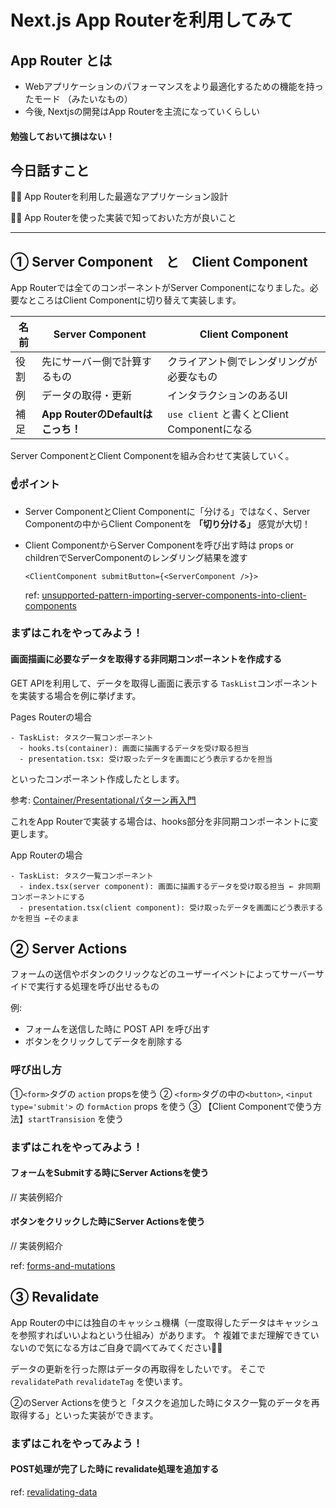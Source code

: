# Next.js App Routerを利用してみて

## App Router とは
- Webアプリケーションのパフォーマンスをより最適化するための機能を持ったモード （みたいなもの）
- 今後, Nextjsの開発はApp Routerを主流になっていくらしい

#### 勉強しておいて損はない！

## 今日話すこと
🙅‍♀️ App Routerを利用した最適なアプリケーション設計

🙆‍♀️ App Routerを使った実装で知っておいた方が良いこと

***

## ① Server Component　と　Client Component

App Routerでは全てのコンポーネントがServer Componentになりました。必要なところはClient Componentに切り替えて実装します。

| 名前 | Server Component | Client Component |
| ---- | ---- | ---- |
|役割| 先にサーバー側で計算するもの|クライアント側でレンダリングが必要なもの|
|例|データの取得・更新|インタラクションのあるUI|
|補足|**App RouterのDefaultはこっち！** | `use client` と書くとClient Componentになる|

Server ComponentとClient Componentを組み合わせて実装していく。

### ☝️ポイント
- Server ComponentとClient Componentに「分ける」ではなく、Server Componentの中からClient Componentを **「切り分ける」** 感覚が大切！

- Client ComponentからServer Componentを呼び出す時は props or childrenでServerComponentのレンダリング結果を渡す
  ```
  <ClientComponent submitButton={<ServerComponent />}>
  ```
  ref: [unsupported-pattern-importing-server-components-into-client-components](https://nextjs.org/docs/app/building-your-application/rendering/composition-patterns#unsupported-pattern-importing-server-components-into-client-components)


### まずはこれをやってみよう！
#### 画面描画に必要なデータを取得する非同期コンポーネントを作成する

GET APIを利用して、データを取得し画面に表示する `TaskList`コンポーネントを実装する場合を例に挙げます。

Pages Routerの場合
```
- TaskList: タスク一覧コンポーネント
  - hooks.ts(container): 画面に描画するデータを受け取る担当
  - presentation.tsx: 受け取ったデータを画面にどう表示するかを担当
```
といったコンポーネント作成したとします。

参考: [Container/Presentationalパターン再入門](https://zenn.dev/buyselltech/articles/9460c75b7cd8d1)

これをApp Routerで実装する場合は、hooks部分を非同期コンポーネントに変更します。

App Routerの場合
```
- TaskList: タスク一覧コンポーネント
  - index.tsx(server component): 画面に描画するデータを受け取る担当 ← 非同期コンポーネントにする
  - presentation.tsx(client component): 受け取ったデータを画面にどう表示するかを担当 ←そのまま
```

## ② Server Actions
フォームの送信やボタンのクリックなどのユーザーイベントによってサーバーサイドで実行する処理を呼び出せるもの

例:
- フォームを送信した時に POST API を呼び出す
- ボタンをクリックしてデータを削除する

### 呼び出し方
①`<form>`タグの `action` propsを使う
② `<form>`タグの中の`<button>`, `<input type='submit'>` の `formAction` props を使う
③ 【Client Componentで使う方法】`startTransision` を使う

### まずはこれをやってみよう！
#### フォームをSubmitする時にServer Actionsを使う

// 実装例紹介
#### ボタンをクリックした時にServer Actionsを使う

// 実装例紹介

ref: [forms-and-mutations](https://nextjs.org/docs/app/building-your-application/data-fetching/forms-and-mutations)
## ③ Revalidate
App Routerの中には独自のキャッシュ機構（一度取得したデータはキャッシュを参照すればいいよねという仕組み）があります。
↑ 複雑でまだ理解できていないので気になる方はご自身で調べてみてください🙇‍♀️

データの更新を行った際はデータの再取得をしたいです。
そこで `revalidatePath` `revalidateTag` を使います。

②のServer Actionsを使うと「タスクを追加した時にタスク一覧のデータを再取得する」といった実装ができます。

### まずはこれをやってみよう！

#### POST処理が完了した時に revalidate処理を追加する
ref: [revalidating-data](https://nextjs.org/docs/app/building-your-application/data-fetching/forms-and-mutations#revalidating-data)

